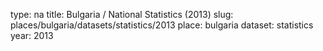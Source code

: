 type: na
title: Bulgaria / National Statistics (2013)
slug: places/bulgaria/datasets/statistics/2013
place: bulgaria
dataset: statistics
year: 2013
